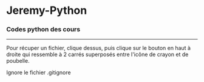 # Jeremy-Python

### Codes python des cours

---

Pour récuper un fichier, clique dessus, puis clique sur le bouton en haut à
droite qui ressemble à 2 carrés superposés entre l'icône de crayon et de poubelle.

Ignore le fichier .gitignore
